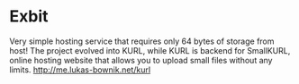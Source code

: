 # Exbit
Very simple hosting service that requires only 64 bytes of storage from host!
The project evolved into KURL, while KURL is backend for SmallKURL, online hosting
website that allows you to upload small files without any limits.
http://me.lukas-bownik.net/kurl
